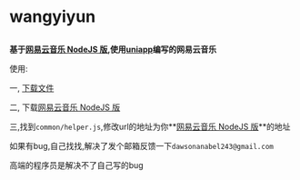 # wangyiyun

## 

**基于[网易云音乐 NodeJS 版](https://github.com/Binaryify/NeteaseCloudMusicApi),使用[uniapp](https://github.com/Binaryify/NeteaseCloudMusicApi)编写的网易云音乐**

使用: 

一,  [下载文件](https://github.com/keduoli-lovely/wangyiyun/releases/tag/v0.04-beta)

二, 下载[网易云音乐 NodeJS 版](https://github.com/Binaryify/NeteaseCloudMusicApi)

三,找到`common/helper.js`,修改url的地址为你**[网易云音乐 NodeJS 版](https://github.com/Binaryify/NeteaseCloudMusicApi)**的地址

如果有bug,自己找找,解决了发个邮箱反馈一下`dawsonanabel243@gmail.com`

高端的程序员是解决不了自己写的bug
